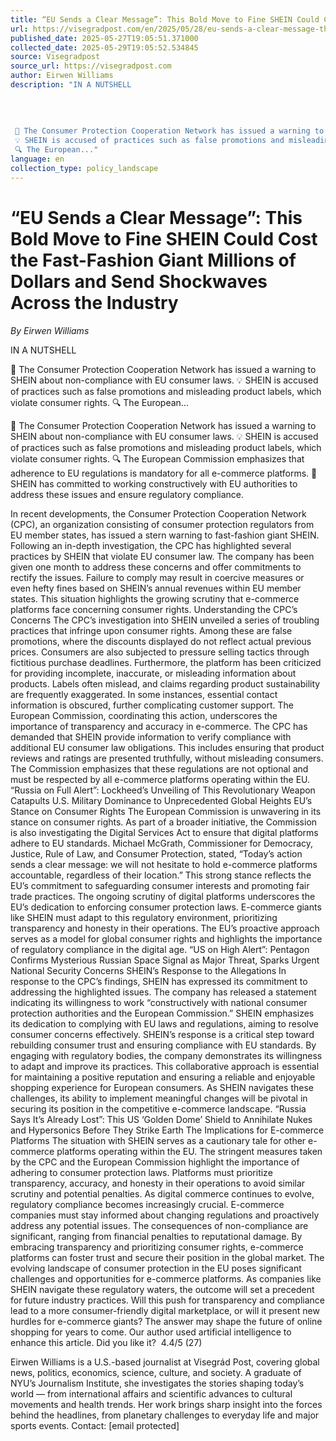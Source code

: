 ```yaml
---
title: “EU Sends a Clear Message”: This Bold Move to Fine SHEIN Could Cost the Fast-Fashion Giant Millions of Dollars and Send Shockwaves Across the Industry
url: https://visegradpost.com/en/2025/05/28/eu-sends-a-clear-message-this-bold-move-to-fine-shein-could-cost-the-fast-fashion-giant-millions-of-dollars-and-send-shockwaves-across-the-industry/
published_date: 2025-05-27T19:05:51.371000
collected_date: 2025-05-29T19:05:52.534845
source: Visegradpost
source_url: https://visegradpost.com
author: Eirwen Williams
description: "IN A NUTSHELL 
 
 
 
 
 🚨 The Consumer Protection Cooperation Network has issued a warning to SHEIN about non-compliance with EU consumer laws. 
 💡 SHEIN is accused of practices such as false promotions and misleading product labels, which violate consumer rights. 
 🔍 The European..."
language: en
collection_type: policy_landscape
---
```


# “EU Sends a Clear Message”: This Bold Move to Fine SHEIN Could Cost the Fast-Fashion Giant Millions of Dollars and Send Shockwaves Across the Industry

*By Eirwen Williams*

IN A NUTSHELL 
 
 
 
 
 🚨 The Consumer Protection Cooperation Network has issued a warning to SHEIN about non-compliance with EU consumer laws. 
 💡 SHEIN is accused of practices such as false promotions and misleading product labels, which violate consumer rights. 
 🔍 The European...

🚨 The Consumer Protection Cooperation Network has issued a warning to SHEIN about non-compliance with EU consumer laws. 
 💡 SHEIN is accused of practices such as false promotions and misleading product labels, which violate consumer rights. 
 🔍 The European Commission emphasizes that adherence to EU regulations is mandatory for all e-commerce platforms. 
 🤝 SHEIN has committed to working constructively with EU authorities to address these issues and ensure regulatory compliance.

In recent developments, the Consumer Protection Cooperation Network (CPC), an organization consisting of consumer protection regulators from EU member states, has issued a stern warning to fast-fashion giant SHEIN. Following an in-depth investigation, the CPC has highlighted several practices by SHEIN that violate EU consumer law. The company has been given one month to address these concerns and offer commitments to rectify the issues. Failure to comply may result in coercive measures or even hefty fines based on SHEIN’s annual revenues within EU member states. This situation highlights the growing scrutiny that e-commerce platforms face concerning consumer rights. 
 Understanding the CPC’s Concerns 
 The CPC’s investigation into SHEIN unveiled a series of troubling practices that infringe upon consumer rights. Among these are false promotions, where the discounts displayed do not reflect actual previous prices. Consumers are also subjected to pressure selling tactics through fictitious purchase deadlines. Furthermore, the platform has been criticized for providing incomplete, inaccurate, or misleading information about products. Labels often mislead, and claims regarding product sustainability are frequently exaggerated. In some instances, essential contact information is obscured, further complicating customer support. 
 The European Commission, coordinating this action, underscores the importance of transparency and accuracy in e-commerce. The CPC has demanded that SHEIN provide information to verify compliance with additional EU consumer law obligations. This includes ensuring that product reviews and ratings are presented truthfully, without misleading consumers. The Commission emphasizes that these regulations are not optional and must be respected by all e-commerce platforms operating within the EU. 
 “Russia on Full Alert”: Lockheed’s Unveiling of This Revolutionary Weapon Catapults U.S. Military Dominance to Unprecedented Global Heights 
 EU’s Stance on Consumer Rights 
 The European Commission is unwavering in its stance on consumer rights. As part of a broader initiative, the Commission is also investigating the Digital Services Act to ensure that digital platforms adhere to EU standards. Michael McGrath, Commissioner for Democracy, Justice, Rule of Law, and Consumer Protection, stated, “Today’s action sends a clear message: we will not hesitate to hold e-commerce platforms accountable, regardless of their location.” This strong stance reflects the EU’s commitment to safeguarding consumer interests and promoting fair trade practices. 
 The ongoing scrutiny of digital platforms underscores the EU’s dedication to enforcing consumer protection laws. E-commerce giants like SHEIN must adapt to this regulatory environment, prioritizing transparency and honesty in their operations. The EU’s proactive approach serves as a model for global consumer rights and highlights the importance of regulatory compliance in the digital age. 
 “US on High Alert”: Pentagon Confirms Mysterious Russian Space Signal as Major Threat, Sparks Urgent National Security Concerns 
 SHEIN’s Response to the Allegations 
 In response to the CPC’s findings, SHEIN has expressed its commitment to addressing the highlighted issues. The company has released a statement indicating its willingness to work “constructively with national consumer protection authorities and the European Commission.” SHEIN emphasizes its dedication to complying with EU laws and regulations, aiming to resolve consumer concerns effectively. 
 SHEIN’s response is a critical step toward rebuilding consumer trust and ensuring compliance with EU standards. By engaging with regulatory bodies, the company demonstrates its willingness to adapt and improve its practices. This collaborative approach is essential for maintaining a positive reputation and ensuring a reliable and enjoyable shopping experience for European consumers. As SHEIN navigates these challenges, its ability to implement meaningful changes will be pivotal in securing its position in the competitive e-commerce landscape. 
 “Russia Says It’s Already Lost”: This US ‘Golden Dome’ Shield to Annihilate Nukes and Hypersonics Before They Strike Earth 
 The Implications for E-commerce Platforms 
 The situation with SHEIN serves as a cautionary tale for other e-commerce platforms operating within the EU. The stringent measures taken by the CPC and the European Commission highlight the importance of adhering to consumer protection laws. Platforms must prioritize transparency, accuracy, and honesty in their operations to avoid similar scrutiny and potential penalties. 
 As digital commerce continues to evolve, regulatory compliance becomes increasingly crucial. E-commerce companies must stay informed about changing regulations and proactively address any potential issues. The consequences of non-compliance are significant, ranging from financial penalties to reputational damage. By embracing transparency and prioritizing consumer rights, e-commerce platforms can foster trust and secure their position in the global market. 
 The evolving landscape of consumer protection in the EU poses significant challenges and opportunities for e-commerce platforms. As companies like SHEIN navigate these regulatory waters, the outcome will set a precedent for future industry practices. Will this push for transparency and compliance lead to a more consumer-friendly digital marketplace, or will it present new hurdles for e-commerce giants? The answer may shape the future of online shopping for years to come. 
 Our author used artificial intelligence to enhance this article. 
 Did you like it?  4.4/5 (27)

Eirwen Williams is a U.S.-based journalist at Visegrád Post, covering global news, politics, economics, science, culture, and society. A graduate of NYU’s Journalism Institute, she investigates the stories shaping today’s world — from international affairs and scientific advances to cultural movements and health trends. Her work brings sharp insight into the forces behind the headlines, from planetary challenges to everyday life and major sports events. Contact: [email protected]